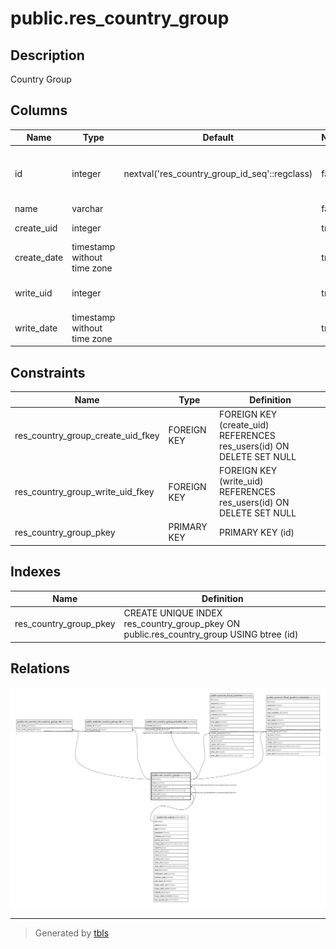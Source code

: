 # public.res_country_group

## Description

Country Group

## Columns

| Name | Type | Default | Nullable | Children | Parents | Comment |
| ---- | ---- | ------- | -------- | -------- | ------- | ------- |
| id | integer | nextval('res_country_group_id_seq'::regclass) | false | [public.res_country_res_country_group_rel](public.res_country_res_country_group_rel.md) [public.website_country_group_rel](public.website_country_group_rel.md) [public.res_country_group_pricelist_rel](public.res_country_group_pricelist_rel.md) [public.account_fiscal_position](public.account_fiscal_position.md) [public.account_fiscal_position_template](public.account_fiscal_position_template.md) |  |  |
| name | varchar |  | false |  |  | Name |
| create_uid | integer |  | true |  | [public.res_users](public.res_users.md) | Created by |
| create_date | timestamp without time zone |  | true |  |  | Created on |
| write_uid | integer |  | true |  | [public.res_users](public.res_users.md) | Last Updated by |
| write_date | timestamp without time zone |  | true |  |  | Last Updated on |

## Constraints

| Name | Type | Definition |
| ---- | ---- | ---------- |
| res_country_group_create_uid_fkey | FOREIGN KEY | FOREIGN KEY (create_uid) REFERENCES res_users(id) ON DELETE SET NULL |
| res_country_group_write_uid_fkey | FOREIGN KEY | FOREIGN KEY (write_uid) REFERENCES res_users(id) ON DELETE SET NULL |
| res_country_group_pkey | PRIMARY KEY | PRIMARY KEY (id) |

## Indexes

| Name | Definition |
| ---- | ---------- |
| res_country_group_pkey | CREATE UNIQUE INDEX res_country_group_pkey ON public.res_country_group USING btree (id) |

## Relations

![er](public.res_country_group.svg)

---

> Generated by [tbls](https://github.com/k1LoW/tbls)
